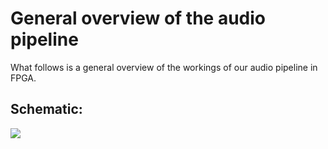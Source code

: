 # General overview of the audio pipeline

What follows is a general overview of the workings of our audio pipeline in FPGA. 

## Schematic: 

<img src="/img/audio_pipeline.png"/>